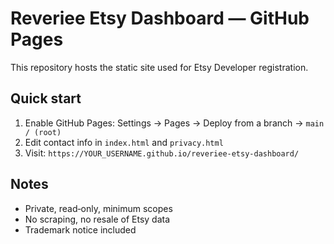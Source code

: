 # Reveriee Etsy Dashboard — GitHub Pages

This repository hosts the static site used for Etsy Developer registration.

## Quick start
1. Enable GitHub Pages: Settings → Pages → Deploy from a branch → `main / (root)`
2. Edit contact info in `index.html` and `privacy.html`
3. Visit: `https://YOUR_USERNAME.github.io/reveriee-etsy-dashboard/`

## Notes
- Private, read‑only, minimum scopes
- No scraping, no resale of Etsy data
- Trademark notice included
